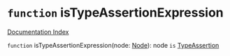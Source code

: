 # `function` isTypeAssertionExpression

[Documentation Index](../README.md)

`function` isTypeAssertionExpression(node: [Node](../private.interface.Node/README.md)): node `is` [TypeAssertion](../private.interface.TypeAssertion/README.md)